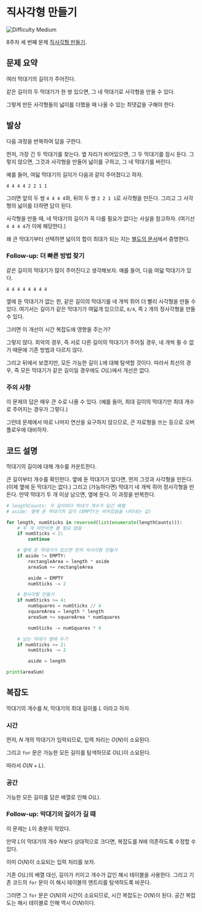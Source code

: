 # 직사각형 만들기

![Difficulty Medium](https://img.shields.io/badge/Difficulty-Medium-red)

8주차 세 번째 문제 [직사각형 만들기][problem].

[problem]: https://edu.goorm.io/learn/lecture/33428/%EC%95%8C%EA%B3%A0%EB%A6%AC%EC%A6%98-%EB%A8%BC%EB%8D%B0%EC%9D%B4-%EC%B1%8C%EB%A6%B0%EC%A7%80-%EC%8B%9C%EC%A6%8C1/lesson/1686053/8%EC%A3%BC%EC%B0%A8-%EB%AC%B8%EC%A0%9C-3-%EC%A7%81%EC%82%AC%EA%B0%81%ED%98%95-%EB%A7%8C%EB%93%A4%EA%B8%B0



## 문제 요약

여러 막대기의 길이가 주어진다.

같은 길이의 두 막대기가 한 쌍 있으면, 그 네 막대기로 사각형을 만들 수 있다.

그렇게 만든 사각형들의 넓이를 더했을 때 나올 수 있는 최댓값을 구해야 한다.



## 발상

다음 과정을 반복하여 답을 구한다.

먼저, 가장 긴 두 막대기를 찾는다.
옆 자리가 비어있으면, 그 두 막대기를 잠시 둔다.
그렇지 않으면, 그것과 사각형을 만들어 넓이를 구하고, 그 네 막대기를 버린다.

예를 들어, 여덟 막대기의 길이가 다음과 같이 주어졌다고 하자.

```
4 4 4 4 2 2 1 1
```

그러면 앞의 두 쌍 `4 4 4 4`와, 뒤의 두 쌍 `2 2 1 1`로 사각형을 만든다.
그리고 그 사각형의 넓이를 더하면 답이 된다.

사각형을 만들 때, 네 막대기의 길이가 꼭 다를 필요가 없다는 사실을 참고하자. (여기선 `4 4 4 4`가 이에 해당한다.)

왜 큰 막대기부터 선택하면 넓이의 합이 최대가 되는 지는 [별도의 문서][proof]에서 증명한다.

[proof]: ./PROOF.md



### Follow-up: 더 빠른 방법 찾기

같은 길이의 막대기가 많이 주어진다고 생각해보자.
예를 들어, 다음 여덟 막대기가 있다.

```
4 4 4 4 4 4 4 4
```

옆에 둔 막대기가 없는 한, 같은 길이의 막대기를 네 개씩 쥐어 더 빨리 사각형을 만들 수 있다.
여기서는 길이가 같은 막대기가 여덟개 있으므로, `8/4`, 즉 `2` 개의 정사각형을 만들 수 있다.

그러면 이 개선이 시간 복잡도에 영향을 주는가?

그렇지 않다.
최악의 경우, 즉 서로 다른 길이의 막대기가 주어질 경우, 네 개씩 쥘 수 없기 때문에 기존 방법과 다르지 않다.

그리고 뒤에서 보겠지만, 모든 가능한 길이 $L$에 대해 탐색할 것이다.
따라서 최선의 경우, 즉 모든 막대기가 같은 길이일 경우에도 $O(L)$에서 개선은 없다.


### 주의 사항

이 문제의 답은 매우 큰 수로 나올 수 있다.
(예를 들어, 최대 길이의 막대기만 최대 개수로 주어지는 경우가 그렇다.)

그런데 문제에서 따로 나머지 연산을 요구하지 않으므로, 큰 자료형을 쓰는 등으로 오버플로우에 대비하자.



## 코드 설명

막대기의 길이에 대해 개수를 카운트한다.

큰 길이부터 개수를 확인한다.
옆에 둔 막대기가 있다면, 먼저 그것과 사각형을 만든다. (이제 옆에 둔 막대기는 없다.)
그리고 (가능하다면) 막대기 네 개씩 쥐어 정사각형을 만든다.
만약 막대기 두 개 이상 남으면, 옆에 둔다.
이 과정을 반복한다.

```python
# lengthCounts: 각 길이마다 막대기 개수가 담긴 배열
# aside: 옆에 둔 막대기의 길이 (EMPTY는 비어있음을 나타내는 값)

for length, numSticks in reversed(list(enumerate(lengthCounts))):
    # 두 개 미만이면 볼 필요 없음
    if numSticks < 2:
        continue

    # 옆에 둔 막대기가 있으면 먼저 직사각형 만들기
    if aside != EMPTY:
        rectangleArea = length * aside
        areaSum += rectangleArea

        aside = EMPTY
        numSticks -= 2

    # 정사각형 만들기
    if numSticks >= 4:
        numSquares = numSticks // 4
        squareArea = length * length
        areaSum += squareArea * numSquares

        numSticks -= numSquares * 4

    # 남는 막대기 옆에 두기
    if numSticks >= 2:
        numSticks -= 2

        aside = length

print(areaSum)
```



## 복잡도

막대기의 개수를 $N$, 막대기의 최대 길이를 $L$ 이라고 하자.



### 시간

먼저, $N$ 개의 막대기가 입력되므로, 입력 처리는 $O(N)$이 소요된다.

그리고 `for` 문은 가능한 모든 길이를 탐색하므로 $O(L)$이 소요된다.

따라서 $O(N+L)$.



### 공간

가능한 모든 길이를 담은 배열로 인해 $O(L)$.



### Follow-up: 막대기의 길이가 길 때

이 문제는 $L$이 충분히 작았다.

만약 $L$이 막대기의 개수 $N$보다 상대적으로 크다면, 복잡도를 $N$에 의존하도록 수정할 수 있다.

이미 $O(N)$이 소요되는 입력 처리를 보자.

기존 $O(L)$의 배열 대신, 길이가 키이고 개수가 값인 해시 테이블을 사용한다.
그리고 기존 코드의 `for` 문이 이 해시 테이블의 엔트리를 탐색하도록 바꾼다.

그러면 그 `for` 문은 $O(N)$의 시간이 소요되므로, 시간 복잡도는 $O(N)$이 된다.
공간 복잡도는 해시 테이블로 인해 역시 $O(N)$이다.
